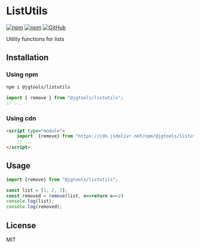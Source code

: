 # ListUtils

[![npm](https://img.shields.io/npm/v/@jgtools/listutils)](https://www.npmjs.com/package/@jgtools/listutils)
[![npm](https://img.shields.io/npm/dm/@jgtools/listutils)](https://www.npmjs.com/package/@jgtools/listutils)
[![GitHub](https://img.shields.io/github/license/jgtools/listutils)](https://github.com/git/git-scm.com/blob/main/MIT-LICENSE.txt)

Utility functions for lists

## Installation

### Using npm

```bash
npm i @jgtools/listutils
```

```javascript
import { remove } from "@jgtools/listutils";
// ...
```

### Using cdn

```html
<script type="module">
    import  {remove} from "https://cdn.jsdelivr.net/npm/@jgtools/listutils@1.0.0/dist/index.min.js";
    // ...
</script>
```

## Usage

```javascript
import {remove} from "@jgtools/listutils";

const list = [1, 2, 3];
const removed = remove(list, e=>return e==2)
console.log(list);
console.log(removed);
```

## License

MIT

